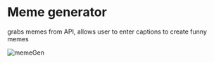 # Meme generator

grabs memes from API, allows user to enter captions to create funny memes

![memeGen](https://user-images.githubusercontent.com/87387605/169938063-bdafcb6d-81db-4b00-bdd8-ed45f635c656.gif)
